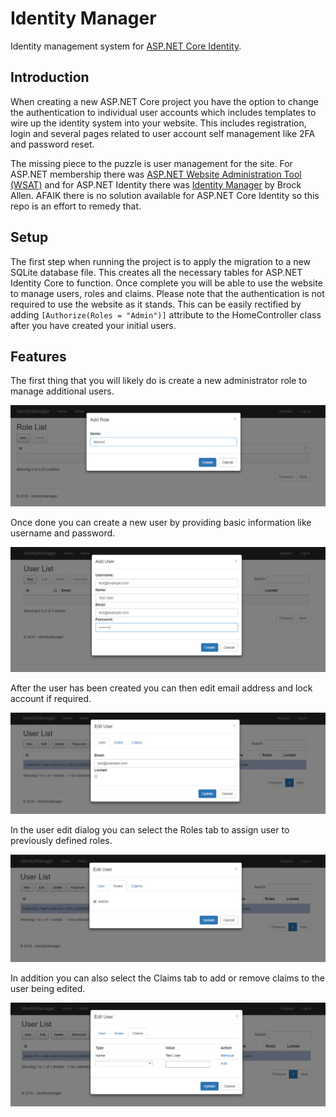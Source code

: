 # Identity Manager
Identity management system for [ASP.NET Core Identity](https://github.com/aspnet/Identity).

## Introduction
When creating a new ASP.NET Core project you have the option to change the authentication to individual user accounts which includes templates to wire up the identity system into your website. This includes registration, login and several pages related to user account self management like 2FA and password reset.

The missing piece to the puzzle is user management for the site.  For ASP.NET membership there was [ASP.NET Website Administration Tool (WSAT)](https://docs.microsoft.com/en-us/aspnet/web-forms/overview/older-versions-getting-started/deploying-web-site-projects/users-and-roles-on-the-production-website-cs) and for ASP.NET Identity there was [Identity Manager](http://brockallen.com/2014/04/09/introducing-thinktecture-identitymanager/) by Brock Allen.  AFAIK there is no solution available for ASP.NET Core Identity so this repo is an effort to remedy that.

## Setup
The first step when running the project is to apply the migration to a new SQLite database file.  This creates all the necessary tables for ASP.NET Identity Core to function.  Once complete you will be able to use the website to manage users, roles and claims.  Please note that the authentication is not required to use the website as it stands.  This can be easily rectified by adding `[Authorize(Roles = "Admin")]` attribute to the HomeController class after you have created your initial users.

## Features
The first thing that you will likely do is create a new administrator role to manage additional users.

![Screenshot](AddRole.PNG)

Once done you can create a new user by providing basic information like username and password.

![Screenshot](AddUser.PNG)

After the user has been created you can then edit email address and lock account if required. 

![Screenshot](EditUser.PNG)

In the user edit dialog you can select the Roles tab to assign user to previously defined roles.

![Screenshot](EditRoles.PNG)

In addition you can also select the Claims tab to add or remove claims to the user being edited.

![Screenshot](EditClaims.PNG)
